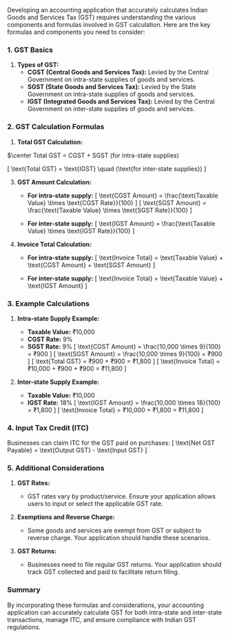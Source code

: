 Developing an accounting application that accurately calculates Indian Goods and Services Tax (GST) requires understanding the various components and formulas involved in GST calculation. Here are the key formulas and components you need to consider:

### **1. GST Basics**

1. **Types of GST:**
   - **CGST (Central Goods and Services Tax):** Levied by the Central Government on intra-state supplies of goods and services.
   - **SGST (State Goods and Services Tax):** Levied by the State Government on intra-state supplies of goods and services.
   - **IGST (Integrated Goods and Services Tax):** Levied by the Central Government on inter-state supplies of goods and services.

### **2. GST Calculation Formulas**

1. **Total GST Calculation:**
   
 $\center Total GST = CGST + SGST (for intra-state supplies)
 
   \[
   \text{Total GST} = \text{IGST} \quad (\text{for inter-state supplies})
   \]

3. **GST Amount Calculation:**
   - **For intra-state supply:**
     \[
     \text{CGST Amount} = \frac{\text{Taxable Value} \times \text{CGST Rate}}{100}
     \]
     \[
     \text{SGST Amount} = \frac{\text{Taxable Value} \times \text{SGST Rate}}{100}
     \]

   - **For inter-state supply:**
     \[
     \text{IGST Amount} = \frac{\text{Taxable Value} \times \text{IGST Rate}}{100}
     \]

4. **Invoice Total Calculation:**
   - **For intra-state supply:**
     \[
     \text{Invoice Total} = \text{Taxable Value} + \text{CGST Amount} + \text{SGST Amount}
     \]

   - **For inter-state supply:**
     \[
     \text{Invoice Total} = \text{Taxable Value} + \text{IGST Amount}
     \]

### **3. Example Calculations**

1. **Intra-state Supply Example:**
   - **Taxable Value:** ₹10,000
   - **CGST Rate:** 9%
   - **SGST Rate:** 9%
   \[
   \text{CGST Amount} = \frac{10,000 \times 9}{100} = ₹900
   \]
   \[
   \text{SGST Amount} = \frac{10,000 \times 9}{100} = ₹900
   \]
   \[
   \text{Total GST} = ₹900 + ₹900 = ₹1,800
   \]
   \[
   \text{Invoice Total} = ₹10,000 + ₹900 + ₹900 = ₹11,800
   \]

2. **Inter-state Supply Example:**
   - **Taxable Value:** ₹10,000
   - **IGST Rate:** 18%
   \[
   \text{IGST Amount} = \frac{10,000 \times 18}{100} = ₹1,800
   \]
   \[
   \text{Invoice Total} = ₹10,000 + ₹1,800 = ₹11,800
   \]

### **4. Input Tax Credit (ITC)**

Businesses can claim ITC for the GST paid on purchases:
\[
\text{Net GST Payable} = \text{Output GST} - \text{Input GST}
\]

### **5. Additional Considerations**

1. **GST Rates:**
   - GST rates vary by product/service. Ensure your application allows users to input or select the applicable GST rate.

2. **Exemptions and Reverse Charge:**
   - Some goods and services are exempt from GST or subject to reverse charge. Your application should handle these scenarios.

3. **GST Returns:**
   - Businesses need to file regular GST returns. Your application should track GST collected and paid to facilitate return filing.

### **Summary**

By incorporating these formulas and considerations, your accounting application can accurately calculate GST for both intra-state and inter-state transactions, manage ITC, and ensure compliance with Indian GST regulations.
